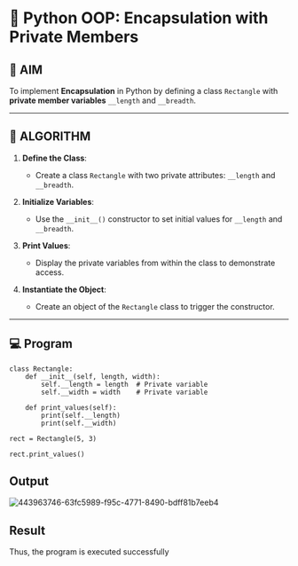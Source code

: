 # 🐍 Python OOP: Encapsulation with Private Members

## 🎯 AIM

To implement **Encapsulation** in Python by defining a class `Rectangle` with **private member variables** `__length` and `__breadth`.

---

## 🧠 ALGORITHM

1. **Define the Class**:
   - Create a class `Rectangle` with two private attributes: `__length` and `__breadth`.

2. **Initialize Variables**:
   - Use the `__init__()` constructor to set initial values for `__length` and `__breadth`.

3. **Print Values**:
   - Display the private variables from within the class to demonstrate access.

4. **Instantiate the Object**:
   - Create an object of the `Rectangle` class to trigger the constructor.

---

## 💻 Program
```
class Rectangle:
    def __init__(self, length, width):
        self.__length = length  # Private variable
        self.__width = width    # Private variable
    
    def print_values(self):
        print(self.__length)
        print(self.__width)

rect = Rectangle(5, 3)

rect.print_values()
```
## Output
![443963746-63fc5989-f95c-4771-8490-bdff81b7eeb4](https://github.com/user-attachments/assets/922ff5d1-0d0b-4a3c-b878-9725ea267385)

## Result
Thus, the program is executed successfully
